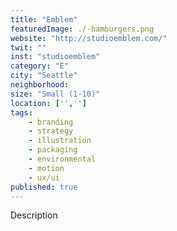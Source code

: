 ```yaml
---
title: "Emblem"
featuredImage: ./-hamburgers.png
website: "http://studioemblem.com/"
twit: ""
inst: "studioemblem"
category: "E"
city: "Seattle"
neighborhood:
size: "Small (1-10)"
location: ['','']
tags:
    - branding
    - strategy
    - illustration
    - packaging
    - environmental
    - motion
    - ux/ui
published: true
---
```


Description
